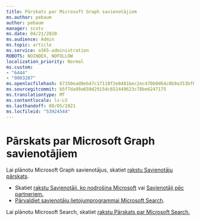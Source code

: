 ```yaml
---
title: Pārskats par Microsoft Graph savienotājiem
ms.author: pebaum
author: pebaum
manager: scotv
ms.date: 04/21/2020
ms.audience: Admin
ms.topic: article
ms.service: o365-administration
ROBOTS: NOINDEX, NOFOLLOW
localization_priority: Normal
ms.custom:
- "6444"
- "9003287"
ms.openlocfilehash: 67350ead0eb47c17110f2e8481bec2ec470b0d64c0b9a353bfbeeebb0a04d83a
ms.sourcegitcommit: b5f7da89a650d2915dc652449623c78be6247175
ms.translationtype: MT
ms.contentlocale: lv-LV
ms.lasthandoff: 08/05/2021
ms.locfileid: "53924544"
---
```

# <a name="overview-of-microsoft-graph-connectors"></a>Pārskats par Microsoft Graph savienotājiem

Lai plānotu Microsoft Graph savienotājus, skatiet [rakstu Savienotāju pārskats](https://docs.microsoft.com/microsoftsearch/connectors-overview).

- Skatiet [rakstu Savienotāji, ko nodrošina Microsoft](https://docs.microsoft.com/microsoftsearch/connectors-gallery#Microsoft) vai [Savienotāji pēc partneriem.](https://docs.microsoft.com/microsoftsearch/connectors-gallery#Partners)
- [Pārvaldiet savienotāju lietojumprogrammai Microsoft Search](https://docs.microsoft.com/microsoftsearch/manage-connector).

Lai plānotu Microsoft Search, skatiet [rakstu Pārskats par Microsoft Search.](https://docs.microsoft.com/microsoftsearch/overview-microsoft-search)
